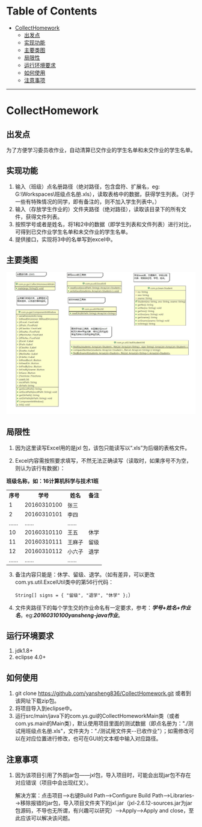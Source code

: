 Table of Contents
=================

* [CollectHomework](#collecthomework)
  * [出发点](#%E5%87%BA%E5%8F%91%E7%82%B9)
  * [实现功能](#%E5%AE%9E%E7%8E%B0%E5%8A%9F%E8%83%BD)
  * [主要类图](#%E4%B8%BB%E8%A6%81%E7%B1%BB%E5%9B%BE)
  * [局限性](#%E5%B1%80%E9%99%90%E6%80%A7)
  * [运行环境要求](#%E8%BF%90%E8%A1%8C%E7%8E%AF%E5%A2%83%E8%A6%81%E6%B1%82)
  * [如何使用](#%E5%A6%82%E4%BD%95%E4%BD%BF%E7%94%A8)
  * [注意事项](#%E6%B3%A8%E6%84%8F%E4%BA%8B%E9%A1%B9)

---

# CollectHomework

## 出发点
为了方便学习委员收作业，自动清算已交作业的学生名单和未交作业的学生名单。  



## 实现功能
1. 输入（班级）点名册路径（绝对路径，包含盘符、扩展名，eg: G:\\Workspaces\\班级点名册.xls），读取表格中的数据，获得学生列表。（对于一些有特殊情况的同学，即有备注的，则不加入学生列表中。）
2. 输入（存放学生作业的）文件夹路径（绝对路径），读取该目录下的所有文件，获得文件列表。
3. 按照学号或者是姓名，将1和2中的数据（即学生列表和文件列表）进行对比，可得到已交作业学生名单和未交作业的学生名单。
4. 提供接口，实现将3中的名单写到excel中。



## 主要类图

![主要类图](./CollectHomework.cld.jpg)





## 局限性
1. 因为这里读写Excel用的是jxl 包，该包只能读写以“.xls”为后缀的表格文件。

2. Excel内容需按照要求填写，不然无法正确读写（读取时，如果序号不为空，则认为该行有数据）：

<table align="center" style="text-align:center>
    <tr>
                             <th colspan="4"><b>班级名称，如：16计算机科学与技术1班</b></th>
    </tr>      
    <tr>
    	 <th>序号</th><th>学号</th><th>姓名</th><th>备注</th>
    </tr>
    <tr>
    	<td>1</td><td>20160310100</td><td>张三</td><td></td>
    </tr>
    <tr>
    	<td>2</td><td>20160310101</td><td>李四</td><td></td>
    </tr>
    <tr>
    	<td>……</td><td>……</td><td>……</td><td></td>
    </tr>
    <tr>
    	<td>10</td><td>20160310110</td><td>王五</td><td>休学</td>
    </tr>
    <tr>
    	<td>11</td><td>20160310111</td><td>王麻子</td><td>留级</td>
    </tr>
    <tr>
    	<td>12</td><td>20160310112</td><td>小六子</td><td>退学</td>
    </tr>
    <tr>
    	<td>……</td><td>……</td><td>……</td><td></td>
    </tr>
</table>


3. 备注内容只能是：休学、留级、退学。（如有差异，可以更改com.ys.util.ExcelUtil类中的第56行代码：

   `String[] signs = { "留级", "退学", "休学" };`）

4. 文件夹路径下的每个学生交的作业命名有一定要求，参考：***学号+姓名+作业名***，eg:***20160310100yansheng-java作业***。



## 运行环境要求

1. jdk1.8+
2. eclipse 4.0+  



## 如何使用

1. git clone https://github.com/yansheng836/CollectHomework.git 或者到该网址下载zip包。
2. 将项目导入到eclipse中。
3. 运行src/main/java下的com.ys.gui的CollectHomeworkMain类（或者com.ys.main的Main类），默认使用项目里面的测试数据（即点名册为："./测试用班级点名册.xls"，文件夹为："./测试用文件夹--已收作业"）；如需修改可以在对应位置进行修改，也可在GUI的文本框中输入对应路径。



## 注意事项

1. 因为该项目引用了外部jar包——jxl包，导入项目时，可能会出现jar包不存在对应错误（项目中会出现红叉）。

   解决方案：点击项目-->右键Build Path-->Configure Build Path-->Libraries-->移除报错的jar包，导入项目文件夹下的jxl.jar（jxl-2.6.12-sources.jar为jar包源码，不导也无所谓，有兴趣可以研究）-->Apply-->Apply and close，至此应该可以解决该问题。